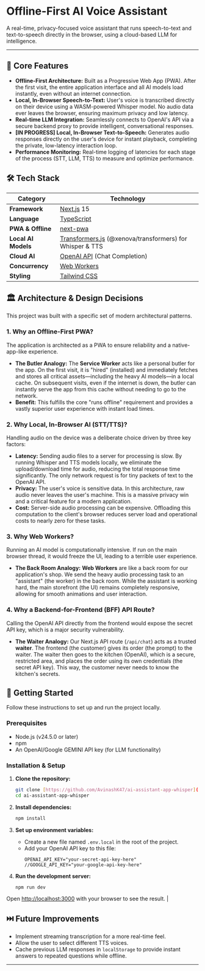 # Offline-First AI Voice Assistant

A real-time, privacy-focused voice assistant that runs speech-to-text and text-to-speech directly in the browser, using a cloud-based LLM for intelligence.

---

## 🚀 Core Features

* **Offline-First Architecture:** Built as a Progressive Web App (PWA). After the first visit, the entire application interface and all AI models load instantly, even without an internet connection.
* **Local, In-Browser Speech-to-Text:** User's voice is transcribed directly on their device using a WASM-powered Whisper model. No audio data ever leaves the browser, ensuring maximum privacy and low latency.
* **Real-time LLM Integration:** Seamlessly connects to OpenAI's API via a secure backend proxy to provide intelligent, conversational responses.
* **[IN PROGRESS] Local, In-Browser Text-to-Speech:** Generates audio responses directly on the user's device for instant playback, completing the private, low-latency interaction loop.
* **Performance Monitoring:** Real-time logging of latencies for each stage of the process (STT, LLM, TTS) to measure and optimize performance.

## 🛠️ Tech Stack

| Category              | Technology                                                                                                  |
| --------------------- | ----------------------------------------------------------------------------------------------------------- |
| **Framework** | [Next.js](https://nextjs.org/) 15                                                                   |
| **Language** | [TypeScript](https://www.typescriptlang.org/)                                                               |
| **PWA & Offline** | [next-pwa](https://www.npmjs.com/package/next-pwa)                                                          |
| **Local AI Models** | [Transformers.js](https://huggingface.co/docs/transformers.js/index) (@xenova/transformers) for Whisper & TTS |
| **Cloud AI** | [OpenAI API](https://openai.com/blog/openai-api) (Chat Completion)                                          |
| **Concurrency** | [Web Workers](https://developer.mozilla.org/en-US/docs/Web/API/Web_Workers_API)                             |
| **Styling** | [Tailwind CSS](https://tailwindcss.com/)                                                                    |

## 🏛️ Architecture & Design Decisions

This project was built with a specific set of modern architectural patterns.

### 1. Why an Offline-First PWA?

The application is architected as a PWA to ensure reliability and a native-app-like experience.

* **The Butler Analogy:** The **Service Worker** acts like a personal butler for the app. On the first visit, it is "hired" (installed) and immediately fetches and stores all critical assets—including the heavy AI models—in a local cache. On subsequent visits, even if the internet is down, the butler can instantly serve the app from this cache without needing to go to the network.
* **Benefit:** This fulfills the core "runs offline" requirement and provides a vastly superior user experience with instant load times.

### 2. Why Local, In-Browser AI (STT/TTS)?

Handling audio on the device was a deliberate choice driven by three key factors:

* **Latency:** Sending audio files to a server for processing is slow. By running Whisper and TTS models locally, we eliminate the upload/download time for audio, reducing the total response time significantly. The only network request is for tiny packets of text to the OpenAI API.
* **Privacy:** The user's voice is sensitive data. In this architecture, raw audio never leaves the user's machine. This is a massive privacy win and a critical feature for a modern application.
* **Cost:** Server-side audio processing can be expensive. Offloading this computation to the client's browser reduces server load and operational costs to nearly zero for these tasks.

### 3. Why Web Workers?

Running an AI model is computationally intensive. If run on the main browser thread, it would freeze the UI, leading to a terrible user experience.

* **The Back Room Analogy:** **Web Workers** are like a back room for our application's shop. We send the heavy audio processing task to an "assistant" (the worker) in the back room. While the assistant is working hard, the main storefront (the UI) remains completely responsive, allowing for smooth animations and user interaction.

### 4. Why a Backend-for-Frontend (BFF) API Route?

Calling the OpenAI API directly from the frontend would expose the secret API key, which is a major security vulnerability.

* **The Waiter Analogy:** Our Next.js API route (`/api/chat`) acts as a trusted **waiter**. The frontend (the customer) gives its order (the prompt) to the waiter. The waiter then goes to the kitchen (OpenAI), which is a secure, restricted area, and places the order using its own credentials (the secret API key). This way, the customer never needs to know the kitchen's secrets.

## 🚀 Getting Started

Follow these instructions to set up and run the project locally.

### Prerequisites

* Node.js (v24.5.0 or later)
* npm
* An OpenAI/Google GEMINI API key (for LLM functionality)

### Installation & Setup

1.  **Clone the repository:**
    ```bash
    git clone [https://github.com/AvinashK47/ai-assistant-app-whisper](https://github.com/AvinashK47/ai-assistant-app-whisper)
    cd ai-assistant-app-whisper
    ```

2.  **Install dependencies:**
    ```bash
    npm install
    ```

3.  **Set up environment variables:**
    * Create a new file named `.env.local` in the root of the project.
    * Add your OpenAI API key to this file:
        ```
        OPENAI_API_KEY="your-secret-api-key-here"
        //GOOGLE_API_KEY="your-google-api-key-here"
        ```

4.  **Run the development server:**
    ```bash
    npm run dev
    ```

Open [http://localhost:3000](http://localhost:3000) with your browser to see the result. |

## ⏭️ Future Improvements

* Implement streaming transcription for a more real-time feel.
* Allow the user to select different TTS voices.
* Cache previous LLM responses in `localStorage` to provide instant answers to repeated questions while offline.

---